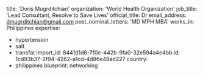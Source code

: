 title: 'Doris Mugrditchian'
organization: 'World Health Organization'
job_title: 'Lead Consultant, Resolve to Save Lives'
official_title: Dr
email_address: dmugrditchian@gmail.com
post_nominal_letters: 'MD MPH MBA'
works_in: Philippines
expertise:
  - hypertension
  - salt
  - transfat
import_id: 8441d1d6-7f0e-442b-9fa0-32e594a4e4bb
id: 1cd93b37-2f94-4262-a1cd-4d86e48ad227
country:
  - philippines
blueprint: networking
